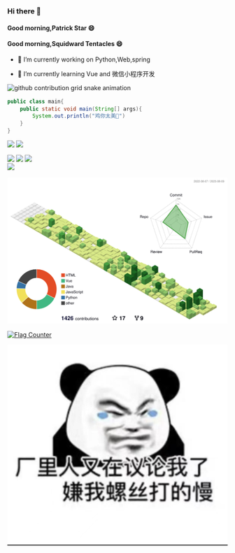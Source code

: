 ### Hi there 👋

#### Good morning,Patrick Star :smile:

#### Good morning,Squidward Tentacles :smile:

- 🔭 I’m currently working on Python,Web,spring

- 🌱 I’m currently learning Vue and 微信小程序开发

<picture>
  <source media="(prefers-color-scheme: dark)" srcset="https://raw.githubusercontent.com/steam-404/steam-404/output/github-contribution-grid-snake-dark.svg">
  <source media="(prefers-color-scheme: light)" srcset="https://raw.githubusercontent.com/steam-404/steam-404/output/github-contribution-grid-snake.svg">
  <img alt="github contribution grid snake animation" src="https://raw.githubusercontent.com/steam-404/steam-404/output/github-contribution-grid-snake.svg">
</picture>

```java
public class main{
    public static void main(String[] args){
        System.out.println("鸡你太美🐔")
    }
}
```

 <img src="https://github-readme-stats.vercel.app/api?username=steam-404&hide_title=true&hide_border=true&show_icons=true&include_all_commits=true&line_height=21&bg_color=0,EC6C6C,FFD479,FFFC79,73FA79&theme=graywhite&locale=cn"></img>
 <img src="https://github-readme-stats.vercel.app/api/top-langs/?username=steam-404&hide_title=true&hide_border=true&layout=compact&bg_color=0,73FA79,73FDFF,D783FF&theme=graywhite&locale=cn"></src>

<div>
   <img src="https://metrics.lecoq.io/steam-404?template=classic&config.timezone=Asia%2FShanghai">
   <img src="https://github-profile-trophy.vercel.app/?username=steam-404" />
   <img src="https://github-readme-streak-stats.herokuapp.com/?user=steam-404" />
</div>

<div>
    <a href="https://steam-404.gtihub.io"> 
       <img src="https://readme-typing-svg.herokuapp.com/?lines=console.log(ikun);哎呦,你干嘛!&center=true&size=27"> 
    </a>
 </div>

![](./profile-3d-contrib/profile-green-animate.svg)

<div>
  <a href="https://info.flagcounter.com/dgJF"><img src="https://s01.flagcounter.com/countxl/dgJF/bg_FFFFFF/txt_000000/border_CCCCCC/columns_8/maxflags_20/viewers_0/labels_1/pageviews_1/flags_0/percent_0/" alt="Flag Counter" border="0"></a>
<div>


![](./resources/myState.jpg)


